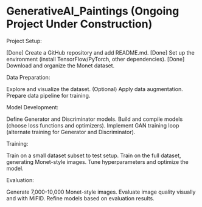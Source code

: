 # GenerativeAI_Paintings (Ongoing Project Under Construction)
 
Project Setup:

[Done] Create a GitHub repository and add README.md.
[Done] Set up the environment (install TensorFlow/PyTorch, other dependencies).
[Done] Download and organize the Monet dataset.

Data Preparation:

Explore and visualize the dataset.
(Optional) Apply data augmentation.
Prepare data pipeline for training.

Model Development:

Define Generator and Discriminator models.
Build and compile models (choose loss functions and optimizers).
Implement GAN training loop (alternate training for Generator and Discriminator).

Training:

Train on a small dataset subset to test setup.
Train on the full dataset, generating Monet-style images.
Tune hyperparameters and optimize the model.

Evaluation:

Generate 7,000-10,000 Monet-style images.
Evaluate image quality visually and with MiFID.
Refine models based on evaluation results.
